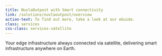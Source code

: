 ```yaml
---
title: NuvlaOutpost with Smart connectivity
link: /solutions/nuvlaoutpost/overview
action-text: To find out more, take a look at our eGuide.
class: services
css-class: services-satellite
---
```


Your edge infrastructure always connected via satellite, delivering smart infrastructure anywhere on Earth.
